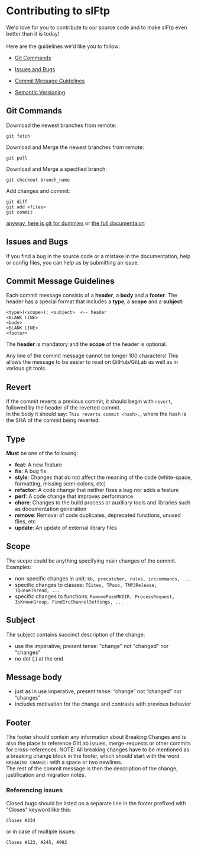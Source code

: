 # Contributing to slFtp

We'd love for you to contribute to our source code and to make slFtp even better than it is today! <br ><br >
Here are the guidelines we'd like you to follow:

* [Git Commands](#aHelpGit)
* [Issues and Bugs](#issuesNbugs)
* [Commit Message Guidelines](#commitGuidelines)

* [Semantic Versioning](http://semver.org/spec/v2.0.0.html)

<a name="aHelpGit"></a> Git Commands 
-----
 
Download the newest branches from remote:
```shell
git fetch
```
Download and Merge the newest branches from remote:
```shell
git pull
```
 
Download and Merge a specified branch:
```shell
git checkout branch_name
``` 

Add changes and commit:
```shell
git diff
git add <files>
git commit
``` 

[anyway, here is git for dummies](https://www.mediawiki.org/wiki/Git_for_dummies)
or
[the full documentaion](https://git-scm.com/docs/)

<a name="issuesNbugs"></a> Issues and Bugs
-----
If you find a bug in the source code or a mistake in the documentation, help or config files, you can help us by submitting an issue. <br>

<a name="commitGuidelines"></a> Commit Message Guidelines
-----
Each commit message consists of a <b>header</b>, a <b>body</b> and a <b>footer</b>. The header has a special format that includes a <b>type</b>, a <b>scope</b> and a <b>subject</b>:
```
<type>(<scope>): <subject>  <-- header
<BLANK LINE>
<body>
<BLANK LINE>
<footer>
```

The <b>header</b> is mandatory and the <b>scope</b> of the header is optional.

Any line of the commit message cannot be longer 100 characters! This allows the message to be easier to read on GitHub/GitLab as well as in various git tools.

## Revert

If the commit reverts a previous commit, it should begin with ```revert```, followed by the header of the reverted commit. <br>
In the body it should say: ```This reverts commit <hash>.```, where the hash is the SHA of the commit being reverted.

## Type

<b>Must</b> be one of the following:

* <b>feat</b>: A new feature
* <b>fix</b>: A bug fix
* <b>style</b>: Changes that do not affect the meaning of the code (white-space, formatting, missing semi-colons, etc)
* <b>refactor</b>: A code change that neither fixes a bug nor adds a feature
* <b>perf</b>: A code change that improves performance
* <b>chore</b>: Changes to the build process or auxiliary tools and libraries such as documentation generation
* <b>remove</b>: Removal of code duplicates, deprecated functions, unused files, etc
* <b>update</b>: An update of external library files

## Scope

The scope could be anything specifying main changes of the commit.
Examples:
- non-specific changes in unit:
```kb, precatcher, rules, irccommands, ...```
- specific changes to classes:
```TSites, TPazo, TMP3Release, TQueueThread, ...```
- specific changes to functions:
```RemovePazoMKDIR, ProcessRequest, IsKnownGroup, FindIrcChannelSettings, ...```

## Subject

The subject contains succinct description of the change:

* use the imperative, present tense: "change" not "changed" nor "changes"
* no dot (.) at the end

## Message body

* just as in <subject> use imperative, present tense: “change” not “changed” nor “changes”
* includes motivation for the change and contrasts with previous behavior

## Footer 

The footer should contain any information about Breaking Changes and is also the place to reference GitLab issues, merge-requests or other commits for cross-references.
NOTE:
All breaking changes have to be mentioned as a breaking change block in the footer, which should start with the word ```BREAKING CHANGE:``` with a space or two newlines. <br>
The rest of the commit message is then the description of the change, justification and migration notes.

### Referencing issues

Closed bugs should be listed on a separate line in the footer prefixed with "Closes" keyword like this:

```Closes #234 ```

or in case of multiple issues:

```Closes #123, #245, #992```

